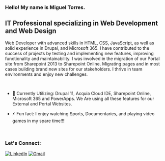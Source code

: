 ### Hello! My name is Miguel Torres.

## IT Professional specializing in Web Development and Web Design

Web Developer with advanced skills in HTML, CSS, JavaScript, as well as solid experience in Drupal, and Microsoft 365. I have contributed to the success of projects by testing and implementing new features, improving functionality and maintainability. 
I was involved in the migration of our Portal site from Sharepoint 2013 to Sharepoint Online. Migrating pages and in most cases building brand new sites for our stakeholders. I thrive in team environments and enjoy new challenges.

<br />

- 🌱 Currently Utilizing: Drupal 11, Acquia Cloud IDE, Sharepoint Online, Microsoft 365 and PowerApps. We Are using all these features for our External and Portal Websites.

- ⚡ Fun fact: I enjoy watching Sports, Documentaries, and playing video games in my spare time!!!

<br />

### Let's Connect:
[![LinkedIn](https://img.shields.io/badge/-LINKEDIN-0077B5?style=for-the-badge&logo=linkedin&logoColor=white)](https://www.linkedin.com/in/mtorres020/)
[![Gmail](https://img.shields.io/badge/-GMAIL-D14836?style=for-the-badge&logo=gmail&logoColor=white)](mailto:mtkphs16@gmail.com)
